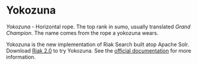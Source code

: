 Yokozuna
==========

_Yokozuna_ - Horizontal rope.  The top rank in sumo, usually
translated _Grand Champion_.  The name comes from the rope a yokozuna
wears.

Yokozuna is the new implementation of Riak Search built atop Apache Solr.
Download [Riak 2.0][downloads] to try Yokozuna. See the [official
documentation][search-docs] for more information.

[downloads]: http://docs.basho.com/riak/latest/downloads/
[search-docs]: http://docs.basho.com/riak/latest/dev/using/search/
